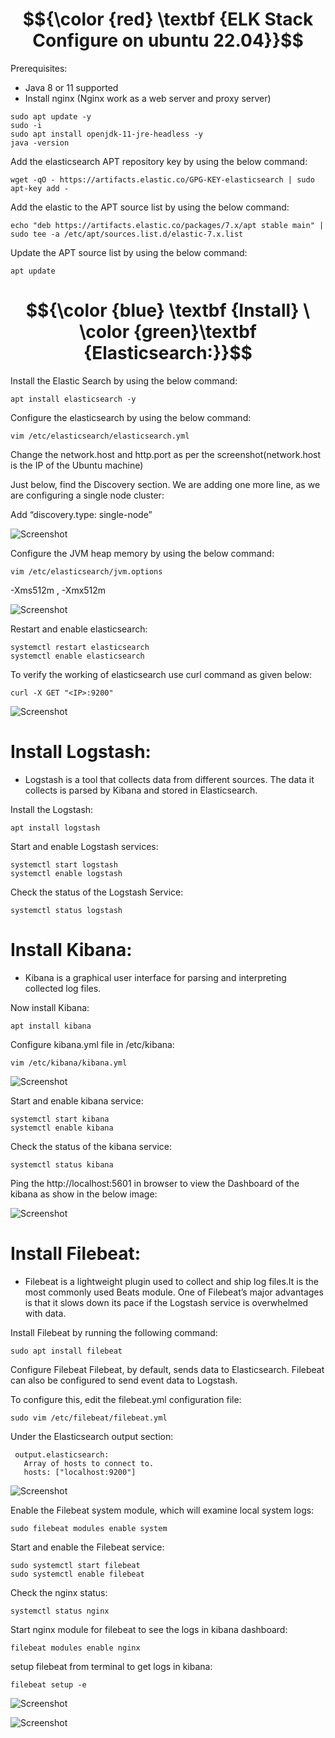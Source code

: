 # $${\color {red} \textbf {ELK Stack Configure on ubuntu 22.04}}$$

Prerequisites:
  
  - Java 8 or 11 supported
  - Install nginx (Nginx work as a web server and proxy server)

```
sudo apt update -y
sudo -i
sudo apt install openjdk-11-jre-headless -y
java -version
```  

Add the elasticsearch APT repository key by using the below command:

```
wget -qO - https://artifacts.elastic.co/GPG-KEY-elasticsearch | sudo apt-key add -
```

Add the elastic to the APT source list by using the below command:

```
echo "deb https://artifacts.elastic.co/packages/7.x/apt stable main" | sudo tee -a /etc/apt/sources.list.d/elastic-7.x.list
```

Update the APT source list by using the below command:

```
apt update
```
# $${\color {blue} \textbf {Install} \ \color {green}\textbf {Elasticsearch:}}$$

Install the Elastic Search by using the below command:

```
apt install elasticsearch -y
```

Configure the elasticsearch by using the below command:

```
vim /etc/elasticsearch/elasticsearch.yml
```
Change the network.host and http.port as per the screenshot(network.host is the IP of the Ubuntu machine)

Just below, find the Discovery section. We are adding one more line, as we are configuring a single node cluster:

Add “discovery.type: single-node”

![Screenshot ](https://i.imgur.com/IUNFAJ0.png)

Configure the JVM heap memory by using the below command:

```
vim /etc/elasticsearch/jvm.options
```
  -Xms512m , 
  -Xmx512m

![Screenshot ](https://i.imgur.com/MNGFjaY.png)

Restart and enable elasticsearch:

```
systemctl restart elasticsearch
systemctl enable elasticsearch
```

To verify the working of elasticsearch use curl command as given below:

```
curl -X GET "<IP>:9200"
```
![Screenshot ](https://i.imgur.com/InfWEwY.png)

# Install Logstash:

  -  Logstash is a tool that collects data from different sources. The data it collects is parsed by Kibana and stored in Elasticsearch.

Install the Logstash:

```
apt install logstash
```

Start and enable Logstash services:

```
systemctl start logstash
systemctl enable logstash
```

Check the status of the Logstash Service:

```
systemctl status logstash
```
# Install Kibana:

  - Kibana is a graphical user interface for parsing and interpreting collected log files.

Now install Kibana:

```
apt install kibana
```

Configure kibana.yml file in /etc/kibana:

```
vim /etc/kibana/kibana.yml
```

![Screenshot ](https://i.imgur.com/jVyxOfe.png)

Start and enable kibana service:

```
systemctl start kibana
systemctl enable kibana
```

Check the status of the kibana service:

```
systemctl status kibana
```

Ping the http://localhost:5601 in browser to view the Dashboard of the kibana as show in the below image:

![Screenshot ](https://i.imgur.com/y9B2kep.png)

# Install Filebeat:

  - Filebeat is a lightweight plugin used to collect and ship log files.It is the most commonly used Beats module. One of Filebeat’s major advantages is that it slows down its pace if 
    the Logstash service is overwhelmed with data.

Install Filebeat by running the following command:

```
sudo apt install filebeat
```

Configure Filebeat
Filebeat, by default, sends data to Elasticsearch. Filebeat can also be configured to send event data to Logstash.

To configure this, edit the filebeat.yml configuration file:

```
sudo vim /etc/filebeat/filebeat.yml
```
Under the Elasticsearch output section:

```
 output.elasticsearch:
   Array of hosts to connect to.
   hosts: ["localhost:9200"]
```

![Screenshot ](https://i.imgur.com/r4yicpH.png)

Enable the Filebeat system module, which will examine local system logs:

```
sudo filebeat modules enable system
```

Start and enable the Filebeat service:

```
sudo systemctl start filebeat
sudo systemctl enable filebeat
```

Check the nginx status:

```
systemctl status nginx
```

Start nginx module for filebeat to see the logs in kibana dashboard:

```
filebeat modules enable nginx
```

setup filebeat from terminal to get logs in kibana:

```
filebeat setup -e
```

![Screenshot ](https://i.imgur.com/ywR0mZN.png)

![Screenshot ](https://i.imgur.com/Pi8iF4q.png)




































